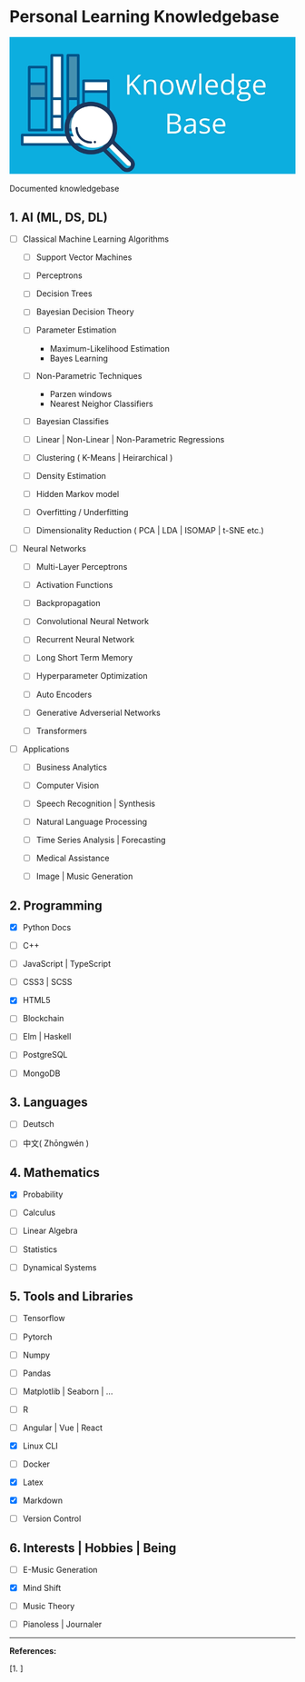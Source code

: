 # Personal Learning Knowledgebase

![](Img/kb.jpeg)

Documented knowledgebase 

## 1. AI (ML, DS, DL)

- [ ] Classical Machine Learning Algorithms
  
  - [ ] Support Vector Machines
  
  - [ ] Perceptrons
  
  - [ ] Decision Trees
  
  - [ ] Bayesian Decision Theory
  
  - [ ] Parameter Estimation
    
    - Maximum-Likelihood Estimation
    - Bayes Learning
  
  - [ ] Non-Parametric Techniques
    
    - Parzen windows
    - Nearest Neighor Classifiers 
  
  - [ ] Bayesian Classifies
  
  - [ ] Linear | Non-Linear | Non-Parametric Regressions
  
  - [ ] Clustering ( K-Means | Heirarchical )
  
  - [ ] Density Estimation
  
  - [ ] Hidden Markov model
  
  - [ ] Overfitting / Underfitting
  
  - [ ] Dimensionality Reduction ( PCA | LDA | ISOMAP | t-SNE etc.)

- [ ] Neural Networks
  
  - [ ] Multi-Layer Perceptrons
  
  - [ ] Activation Functions
  
  - [ ] Backpropagation
  
  - [ ] Convolutional Neural Network
  
  - [ ] Recurrent Neural Network
  
  - [ ] Long Short Term Memory
  
  - [ ] Hyperparameter Optimization
  
  - [ ] Auto Encoders
  
  - [ ] Generative Adverserial Networks
  
  - [ ] Transformers

- [ ] Applications
  
  - [ ] Business Analytics
  
  - [ ] Computer Vision
  
  - [ ] Speech Recognition | Synthesis 
  
  - [ ] Natural Language Processing
  
  - [ ] Time Series Analysis | Forecasting
  
  - [ ] Medical Assistance
  
  - [ ] Image | Music Generation

## 2. Programming

- [x] Python Docs

- [ ] C++

- [ ] JavaScript | TypeScript

- [ ] CSS3 | SCSS

- [x] HTML5

- [ ] Blockchain

- [ ] Elm | Haskell

- [ ] PostgreSQL

- [ ] MongoDB

## 3. Languages

- [ ] Deutsch

- [ ] 中文( Zhōngwén )

## 4. Mathematics

- [x] Probability

- [ ] Calculus

- [ ] Linear Algebra

- [ ] Statistics

- [ ] Dynamical Systems

## 5. Tools and Libraries

- [ ] Tensorflow

- [ ] Pytorch

- [ ] Numpy

- [ ] Pandas

- [ ] Matplotlib | Seaborn | ...

- [ ] R

- [ ] Angular | Vue | React

- [x] Linux CLI

- [ ] Docker

- [x] Latex

- [x] Markdown

- [ ] Version Control

## 6. Interests | Hobbies | Being

- [ ] E-Music Generation

- [x] Mind Shift

- [ ] Music Theory

- [ ] Pianoless | Journaler

***

**References:**

[1. ]  